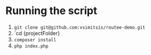 # Running the script

1) `git clone git@github.com:vsimitsis/routee-demo.git`
2) `cd {projectFolder}
3) `composer install`
4) `php index.php`

